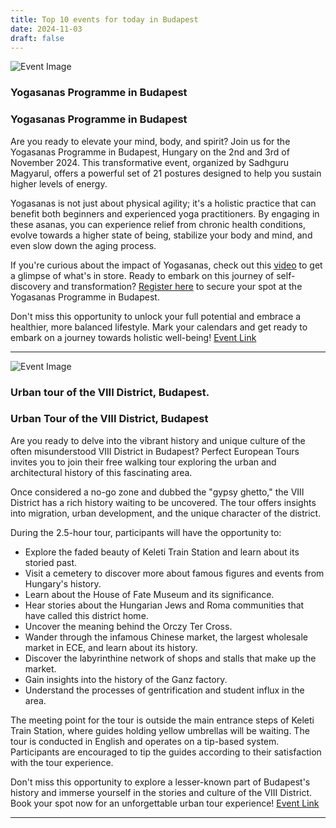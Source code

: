 ```yaml
---
title: Top 10 events for today in Budapest
date: 2024-11-03
draft: false
---
```


![Event Image](https://scontent-fra3-1.xx.fbcdn.net/v/t39.30808-6/462221324_579313854431972_4741766575466311683_n.jpg?stp=dst-jpg_s960x960&_nc_cat=105&ccb=1-7&_nc_sid=75d36f&_nc_ohc=_SkbysXJfK8Q7kNvgFeNQQk&_nc_zt=23&_nc_ht=scontent-fra3-1.xx&_nc_gid=ACewfRjnEX1CQrH2PNqycCu&oh=00_AYByIoLX5DZ5EmEaMT41Pi2rJK7A218PjSys7LADQWnFfQ&oe=672CCEF3)

 ### Yogasanas Programme in Budapest

### Yogasanas Programme in Budapest

Are you ready to elevate your mind, body, and spirit? Join us for the Yogasanas Programme in Budapest, Hungary on the 2nd and 3rd of November 2024. This transformative event, organized by Sadhguru Magyarul, offers a powerful set of 21 postures designed to help you sustain higher levels of energy.

Yogasanas is not just about physical agility; it's a holistic practice that can benefit both beginners and experienced yoga practitioners. By engaging in these asanas, you can experience relief from chronic health conditions, evolve towards a higher state of being, stabilize your body and mind, and even slow down the aging process.

If you're curious about the impact of Yogasanas, check out this [video](https://youtu.be/qax3Z5EDRJY) to get a glimpse of what's in store. Ready to embark on this journey of self-discovery and transformation? [Register here](isha.co/eu-hatha) to secure your spot at the Yogasanas Programme in Budapest.

Don't miss this opportunity to unlock your full potential and embrace a healthier, more balanced lifestyle. Mark your calendars and get ready to embark on a journey towards holistic well-being!
[Event Link](https://facebook.com/events/2679171225597610)

---
![Event Image](https://scontent-fra5-1.xx.fbcdn.net/v/t39.30808-6/439992427_983731859898482_8582546860546056860_n.jpg?stp=dst-jpg_s960x960&_nc_cat=100&ccb=1-7&_nc_sid=75d36f&_nc_ohc=LV1nfrb-qecQ7kNvgG_sGMZ&_nc_zt=23&_nc_ht=scontent-fra5-1.xx&_nc_gid=Am4KesdHEuT8Wx-vnArqQi7&oh=00_AYC8hohvqoIxi7GumC8nsm4FHq1iuTnduxuLdVvTwOd6rw&oe=672CCACA)

 ### Urban tour of the VIII District, Budapest.

### Urban Tour of the VIII District, Budapest

Are you ready to delve into the vibrant history and unique culture of the often misunderstood VIII District in Budapest? Perfect European Tours invites you to join their free walking tour exploring the urban and architectural history of this fascinating area. 

Once considered a no-go zone and dubbed the "gypsy ghetto," the VIII District has a rich history waiting to be uncovered. The tour offers insights into migration, urban development, and the unique character of the district.

During the 2.5-hour tour, participants will have the opportunity to:

- Explore the faded beauty of Keleti Train Station and learn about its storied past.
- Visit a cemetery to discover more about famous figures and events from Hungary's history.
- Learn about the House of Fate Museum and its significance.
- Hear stories about the Hungarian Jews and Roma communities that have called this district home.
- Uncover the meaning behind the Orczy Ter Cross.
- Wander through the infamous Chinese market, the largest wholesale market in ECE, and learn about its history.
- Discover the labyrinthine network of shops and stalls that make up the market.
- Gain insights into the history of the Ganz factory.
- Understand the processes of gentrification and student influx in the area.

The meeting point for the tour is outside the main entrance steps of Keleti Train Station, where guides holding yellow umbrellas will be waiting. The tour is conducted in English and operates on a tip-based system. Participants are encouraged to tip the guides according to their satisfaction with the tour experience.

Don't miss this opportunity to explore a lesser-known part of Budapest's history and immerse yourself in the stories and culture of the VIII District. Book your spot now for an unforgettable urban tour experience!
[Event Link](https://facebook.com/events/1137905780866081)

---
